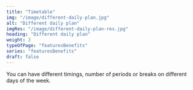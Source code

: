 ```yaml
---
title: "Timetable"         
img: "/image/different-daily-plan.jpg"
alt: "Different daily plan"
imgRes: "/image/different-daily-plan-res.jpg"
heading: "Different daily plan"
weight: 3
typeOfPage: "featuresBenefits"
series: "featuresBenefits"
draft: false
---
```


You can have different timings, number of periods or breaks on different days of the week.

